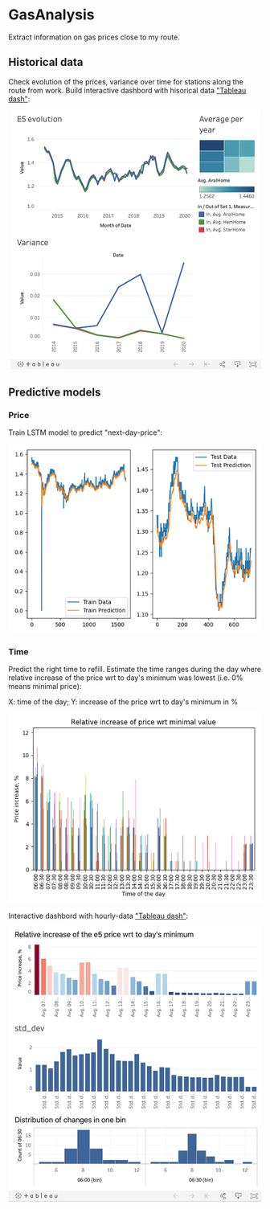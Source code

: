 # GasAnalysis
Extract information on gas prices close to my route. 

## Historical data
Check evolution of the prices, variance over time for stations along the route from work.
Build interactive dashbord with hisorical data ["Tableau dash"](https://public.tableau.com/profile/kirill.grevtsov#!/vizhome/GasPriceAnalysis_15826513372120/Dashboard1?publish=yes):

![alt text](https://github.com/grevtsovkirill/GasAnalysis/blob/master/Plots/tableau_dash.png)


## Predictive models

### Price
Train LSTM model to predict "next-day-price":

![alt text](https://github.com/grevtsovkirill/GasAnalysis/blob/master/Plots/LSTM_train_hem_home_2014-06-08_2020-12-26train.png )

### Time
Predict the right time to refill. Estimate the time ranges during the day where relative increase of the price wrt to day's minimum was lowest (i.e. 0% means minimal price):

X: time of the day;
Y: increase of the price wrt to day's minimum in %

![alt text](https://github.com/grevtsovkirill/GasAnalysis/blob/master/Plots/relative_hourly_change.png)

Interactive dashbord with hourly-data ["Tableau dash"](https://public.tableau.com/profile/kirill.grevtsov#!/vizhome/PriceInference/Hourly_increase):

![alt text](https://github.com/grevtsovkirill/GasAnalysis/blob/master/Plots/tableau_dash_hourly.png)
